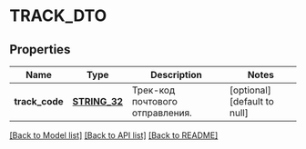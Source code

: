 # TRACK_DTO

## Properties
Name | Type | Description | Notes
------------ | ------------- | ------------- | -------------
**track_code** | [**STRING_32**](STRING_32.md) | Трек-код почтового отправления. | [optional] [default to null]

[[Back to Model list]](../README.md#documentation-for-models) [[Back to API list]](../README.md#documentation-for-api-endpoints) [[Back to README]](../README.md)


